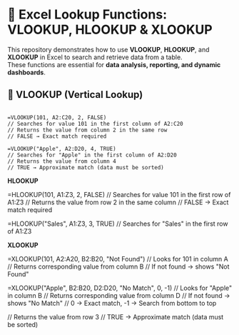 # 🔎 Excel Lookup Functions: VLOOKUP, HLOOKUP & XLOOKUP

This repository demonstrates how to use **VLOOKUP**, **HLOOKUP**, and **XLOOKUP** in Excel to search and retrieve data from a table.  
These functions are essential for **data analysis, reporting, and dynamic dashboards**.

## 📌 VLOOKUP (Vertical Lookup)

```excel

=VLOOKUP(101, A2:C20, 2, FALSE)
// Searches for value 101 in the first column of A2:C20
// Returns the value from column 2 in the same row
// FALSE → Exact match required

=VLOOKUP("Apple", A2:D20, 4, TRUE)
// Searches for "Apple" in the first column of A2:D20
// Returns the value from column 4
// TRUE → Approximate match (data must be sorted)

```

**HLOOKUP**

=HLOOKUP(101, A1:Z3, 2, FALSE)
// Searches for value 101 in the first row of A1:Z3
// Returns the value from row 2 in the same column
// FALSE → Exact match required

=HLOOKUP("Sales", A1:Z3, 3, TRUE)
// Searches for "Sales" in the first row of A1:Z3

**XLOOKUP**

=XLOOKUP(101, A2:A20, B2:B20, "Not Found")
// Looks for 101 in column A
// Returns corresponding value from column B
// If not found → shows "Not Found"

=XLOOKUP("Apple", B2:B20, D2:D20, "No Match", 0, -1)
// Looks for "Apple" in column B
// Returns corresponding value from column D
// If not found → shows "No Match"
// 0 → Exact match, -1 → Search from bottom to top

// Returns the value from row 3
// TRUE → Approximate match (data must be sorted)
